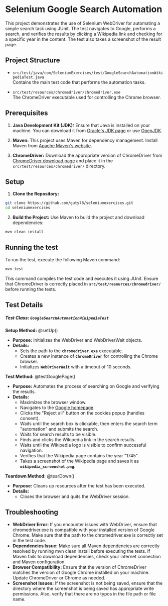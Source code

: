 # Selenium Google Search Automation

This project demonstrates the use of Selenium WebDriver for automating a simple search task using JUnit. The test navigates to Google, performs a search, and verifies the results by clicking a Wikipedia link and checking for a specific year in the content. The test also takes a screenshot of the result page.

## Project Structure

- `src/test/java/com/SeleniumExercises/test/GoogleSearchAutomationWikipediaTest.java`  
  Contains the main test code that performs the automation tasks.

- `src/test/resources/chromedriver/chromedriver.exe`  
  The ChromeDriver executable used for controlling the Chrome browser.

## Prerequisites

1. **Java Development Kit (JDK):** Ensure that Java is installed on your machine. You can download it from [Oracle's JDK page](https://www.oracle.com/java/technologies/javase-jdk11-downloads.html) or use [OpenJDK](https://openjdk.java.net/).

2. **Maven:** This project uses Maven for dependency management. Install Maven from [Apache Maven's website](https://maven.apache.org/download.cgi).

3. **ChromeDriver:** Download the appropriate version of ChromeDriver from [ChromeDriver download page](https://sites.google.com/chromium.org/driver/downloads) and place it in the `src/test/resources/chromedriver/` directory.

## Setup

1. **Clone the Repository:**

```bash
git clone https://github.com/guty78/seleniumexercises.git
cd seleniumexercises
```

2. **Build the Project:** Use Maven to build the project and download dependencies:

```bash
mvn clean install
```

## Running the test

To run the test, execute the following Maven command:

```bash
mvn test
```

This command compiles the test code and executes it using JUnit. Ensure that ChromeDriver is correctly placed in **`src/test/resources/chromedriver/`** before running the tests.

## Test Details

##### Test Class: **`GoogleSearchAutomationWikipediaTest`**

**Setup Method:** @setUp()

- **Purpose:** Initializes the WebDriver and WebDriverWait objects.
- **Details:**
    - Sets the path to the **`chromedriver.exe`** executable.
    - Creates a new instance of **`ChromeDriver`** for controlling the Chrome browser.
    - Initializes **`WebDriverWait`** with a timeout of 10 seconds.
	
**Test Method:** @testGooglePage()

- **Purpose:** Automates the process of searching on Google and verifying the results.
- **Details:**
    - Maximizes the browser window.
    - Navigates to the [Google homepage](https://www.google.com/).
    - Clicks the "Reject all" button on the cookies popup (handles consent).
    - Waits until the search box is clickable, then enters the search term "automation" and submits the search.
    - Waits for search results to be visible.
    - Finds and clicks the Wikipedia link in the search results.
    - Waits until the Wikipedia logo is visible to confirm successful navigation.
    - Verifies that the Wikipedia page contains the year "1745".
    - Takes a screenshot of the Wikipedia page and saves it as **`wikipedia_screenshot.png`**.

**Teardown Method:** @tearDown()

- **Purpose:** Cleans up resources after the test has been executed.
- **Details:**
    - Closes the browser and quits the WebDriver session.

## Troubleshooting

- **WebDriver Error:** If you encounter issues with WebDriver, ensure that chromedriver.exe is compatible with your installed version of Google Chrome. Make sure that the path to the chromedriver.exe is correctly set in the test code.
- **Dependencies Issue:** Make sure all Maven dependencies are correctly resolved by running mvn clean install before executing the tests. If Maven fails to download dependencies, check your internet connection and Maven configuration.
- **Browser Compatibility:** Ensure that the version of ChromeDriver matches the version of Google Chrome installed on your machine. Update ChromeDriver or Chrome as needed.
- **Screenshot Issues:** If the screenshot is not being saved, ensure that the directory where the screenshot is being saved has appropriate write permissions. Also, verify that there are no typos in the file path or file name.